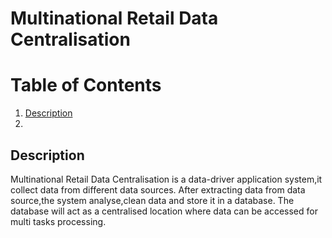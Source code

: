 # Multinational Retail Data Centralisation
# Table of Contents
1. [Description](#description)
2.
## Description
Multinational Retail Data Centralisation is a data-driver application system,it collect data
from different data sources. After extracting data from data source,the system analyse,clean 
data and store it in a database.
The database will act as a centralised location where data can be accessed for multi tasks processing.


